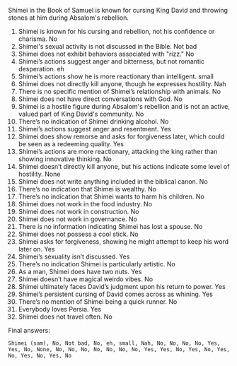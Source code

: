 Shimei in the Book of Samuel is known for cursing King David and throwing stones at him during Absalom's rebellion.

1. Shimei is known for his cursing and rebellion, not his confidence or charisma. No
2. Shimei's sexual activity is not discussed in the Bible. Not bad
3. Shimei does not exhibit behaviors associated with "rizz." No
4. Shimei’s actions suggest anger and bitterness, but not romantic desperation. eh
5. Shimei’s actions show he is more reactionary than intelligent. small
6. Shimei does not directly kill anyone, though he expresses hostility. Nah
7. There is no specific mention of Shimei’s relationship with animals. No
8. Shimei does not have direct conversations with God. No
9. Shimei is a hostile figure during Absalom's rebellion and is not an active, valued part of King David's community. No
10. There’s no indication of Shimei drinking alcohol. No
11. Shimei’s actions suggest anger and resentment. Yes
12. Shimei does show remorse and asks for forgiveness later, which could be seen as a redeeming quality. Yes
13. Shimei’s actions are more reactionary, attacking the king rather than showing innovative thinking. No
14. Shimei doesn’t directly kill anyone, but his actions indicate some level of hostility. None
15. Shimei does not write anything included in the biblical canon. No
16. There’s no indication that Shimei is wealthy. No
17. There’s no indication that Shimei wants to harm his children. No
18. Shimei does not work in the food industry. No
19. Shimei does not work in construction. No
20. Shimei does not work in governance. No
21. There is no information indicating Shimei has lost a spouse. No
22. Shimei does not possess a cool stick. No
23. Shimei asks for forgiveness, showing he might attempt to keep his word later on. Yes
24. Shimei’s sexuality isn’t discussed. Yes
25. There’s no indication Shimei is particularly artistic. No
26. As a man, Shimei does have two nuts. Yes
27. Shimei doesn’t have magical weirdo vibes. No
28. Shimei ultimately faces David’s judgment upon his return to power. Yes
29. Shimei’s persistent cursing of David comes across as whining. Yes
30. There’s no mention of Shimei being a quick runner. No
31. Everybody loves Persia. Yes
32. Shimei does not travel often. No

Final answers:

```Shimei (sam), No, Not bad, No, eh, small, Nah, No, No, No, No, Yes, Yes, No, None, No, No, No, No, No, No, No, Yes, Yes, No, Yes, No, Yes, No, Yes, No, Yes, No```